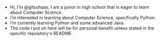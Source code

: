 - Hi, I’m @gitsuhaas, I am a junior in high school that is eager to learn about Computer Science.
- I’m interested in learning about Computer Science, specifically Python.
- I’m currently learning Python and some advanced Java.
- The code I put on here will be for personal benefit unless stated in the specific repository's README.
